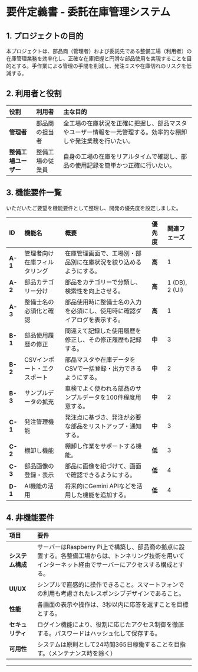 # 要件定義書 - 委託在庫管理システム

## 1. プロジェクトの目的

本プロジェクトは、部品商（管理者）および委託先である整備工場（利用者）の在庫管理業務を効率化し、正確な在庫把握と円滑な部品使用を実現することを目的とする。手作業による管理の手間を削減し、発注ミスや在庫切れのリスクを低減する。

## 2. 利用者と役割

| 役割 | 利用者 | 主な目的 |
| :--- | :--- | :--- |
| **管理者** | 部品商の担当者 | 全工場の在庫状況を正確に把握し、部品マスタやユーザー情報を一元管理する。効率的な棚卸しや発注業務を行いたい。 |
| **整備工場ユーザー** | 整備工場の従業員 | 自身の工場の在庫をリアルタイムで確認し、部品の使用記録を簡単かつ正確に行いたい。 |

## 3. 機能要件一覧

いただいたご要望を機能要件として整理し、開発の優先度を設定しました。

| ID | 機能名 | 概要 | 優先度 | 関連フェーズ |
| :--- | :--- | :--- | :--- | :--- |
| **A-1** | 管理者向け在庫フィルタリング | 在庫管理画面で、工場別・部品別に在庫状況を絞り込めるようにする。 | **高** | 1 |
| **A-2** | 部品カテゴリー分け | 部品をカテゴリーで分類し、検索性を向上させる。 | **高** | 1 (DB), 2 (UI) |
| **A-3** | 整備士名の必須化と確認 | 部品使用時に整備士名の入力を必須にし、使用時に確認ダイアログを表示する。 | **高** | 1 |
| **B-1** | 部品使用履歴の修正 | 間違えて記録した使用履歴を修正し、その修正履歴も記録する。 | **中** | 3 |
| **B-2** | CSVインポート・エクスポート | 部品マスタや在庫データをCSVで一括登録・出力できるようにする。 | **中** | 2 |
| **B-3** | サンプルデータの拡充 | 車検でよく使われる部品のサンプルデータを100件程度用意する。 | **中** | 2 |
| **C-1** | 発注管理機能 | 発注点に基づき、発注が必要な部品をリストアップ・通知する。 | **中** | 3 |
| **C-2** | 棚卸し機能 | 棚卸し作業をサポートする機能。 | **低** | 3 |
| **C-3** | 部品画像の登録・表示 | 部品に画像を紐づけて、画面で確認できるようにする。 | **低** | 4 |
| **D-1** | AI機能の活用 | 将来的にGemini APIなどを活用した機能を追加する。 | **低** | 4 |

## 4. 非機能要件

| 項目 | 要件 |
| :--- | :--- |
| **システム構成** | サーバーはRaspberry Pi上で構築し、部品商の拠点に設置する。各整備工場からは、トンネリング技術を用いてインターネット経由でサーバーにアクセスする構成とする。 |
| **UI/UX** | シンプルで直感的に操作できること。スマートフォンでの利用も考慮されたレスポンシブデザインであること。 |
| **性能** | 各画面の表示や操作は、3秒以内に応答を返すことを目標とする。 |
| **セキュリティ** | ログイン機能により、役割に応じたアクセス制御を徹底する。パスワードはハッシュ化して保存する。 |
| **可用性** | システムは原則として24時間365日稼働することを目指す。（メンテナンス時を除く） |

---